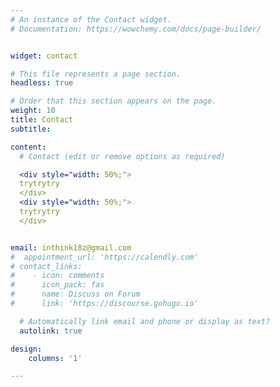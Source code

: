 ```yaml
---
# An instance of the Contact widget.
# Documentation: https://wowchemy.com/docs/page-builder/


widget: contact

# This file represents a page section.
headless: true

# Order that this section appears on the page.
weight: 10
title: Contact
subtitle:

content:
  # Contact (edit or remove options as required)

  <div style="width: 50%;">
  trytrytry
  </div>
  <div style="width: 50%;">
  trytrytry
  </div>


email: inthink18z@gmail.com
#  appointment_url: 'https://calendly.com'
# contact_links:
#    - icon: comments
#      icon_pack: fas
#      name: Discuss on Forum
#      link: 'https://discourse.gohugo.io'

  # Automatically link email and phone or display as text?
  autolink: true

design:
    columns: '1'

---
```

